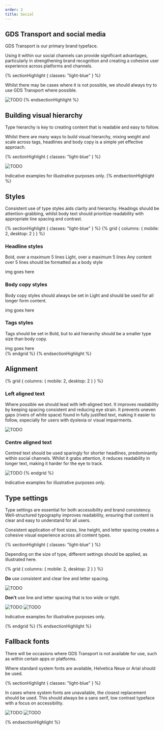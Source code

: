```yaml
---
order: 2
title: Social
---
```


## GDS Transport and social media

GDS Transport is our primary brand typeface.

Using it within our social channels can provide significant advantages, particularly in strengthening brand recognition and creating a cohesive user experience across platforms and channels.

{% sectionHighlight { classes: "light-blue" } %}

Whilst there may be cases where it is not possible, we should always try to use GDS Transport where possible.

<!-- TODO: image is duplicated in ../app/ -->

![TODO](./gds-transport.svg)
{% endsectionHighlight %}

## Building visual hierarchy

Type hierarchy is key to creating content that is readable and easy to follow.

Whilst there are many ways to build visual hierarchy, mixing weight and scale across tags, headlines and body copy is a simple yet effective approach.

{% sectionHighlight { classes: "light-blue" } %}

![TODO](./type-hierarchy.png)

Indicative examples for illustrative purposes only.
{% endsectionHighlight %}

## Styles

Consistent use of type styles aids clarity and hierarchy. Headings should be attention-grabbing, whilst body text should prioritize readability with appropriate line spacing and contrast.

<!-- TODO: lots to do here, some of the below should probably be in images -->

{% sectionHighlight { classes: "light-blue" } %}
{% grid { columns: { mobile: 2, desktop: 2 } } %}

<div class="border">

### Headline styles

Bold, over a maximum 5 lines
Light, over a maximum 5 lines
Any content over 5 lines should be formatted as a body style

</div>
<div>
img goes here
</div>

<div class="border">

### Body copy styles

Body copy styles should always be set in Light and should be used for all longer form content.

</div>
<div>
img goes here
</div>
<div class="border">

### Tags styles

Tags should be set in Bold, but to aid hierarchy should be a smaller type size than body copy.

</div>
<div>
img goes here
</div>
{% endgrid %}
{% endsectionHighlight %}

## Alignment

<!-- TODO: the next two headings started with a small image that is not in here yet
           but we might not need it for consistency reasons? -->

{% grid { columns: { mobile: 2, desktop: 2 } } %}

<div class="border">

### Left aligned text

Where possible we should lead with left-aligned text. It improves readability by keeping spacing consistent and reducing eye strain. It prevents uneven gaps (rivers of white space) found in fully justified text, making it easier to follow, especially for users with dyslexia or visual impairments.

</div>

![TODO](./left-aligned.png)

<div class="border">

### Centre aligned text

Centred text should be used sparingly for shorter headlines, predominantly within social channels. Whilst it grabs attention, it reduces readability in longer text, making it harder for the eye to track.

</div>

![TODO](./centre-aligned.png)
{% endgrid %}

Indicative examples for illustrative purposes only.

## Type settings

Type settings are essential for both accessibility and brand consistency. Well-structured typography improves readability, ensuring that content is clear and easy to understand for all users.

Consistent application of font sizes, line height, and letter spacing creates a cohesive visual experience across all content types.

{% sectionHighlight { classes: "light-blue" } %}

Depending on the size of type, different settings should be applied, as illustrated here.

{% grid { columns: { mobile: 2, desktop: 2 } } %}

<div class="border">

**Do** use consistent and clear line and letter spacing.

</div>

![TODO](./type-settings-do.png)

<div class="border">

**Don't** use line and letter spacing that is too wide or tight.

</div>
<div>

![TODO](./type-settings-dont-1.png) ![TODO](./type-settings-dont-2.png)</div>

Indicative examples for illustrative purposes only.

{% endgrid %}
{% endsectionHighlight %}

## Fallback fonts

There will be occasions where GDS Transport is not available for use, such as within certain apps or platforms.

Where standard system fonts are available, Helvetica Neue or Arial should be used.

{% sectionHighlight { classes: "light-blue" } %}

In cases where system fonts are unavailable, the closest replacement should be used. This should always be a sans serif, low contrast typeface with a focus on accessibility.

![TODO](./helvetica-neue.svg)
![TODO](./arial.svg)

{% endsectionHighlight %}
